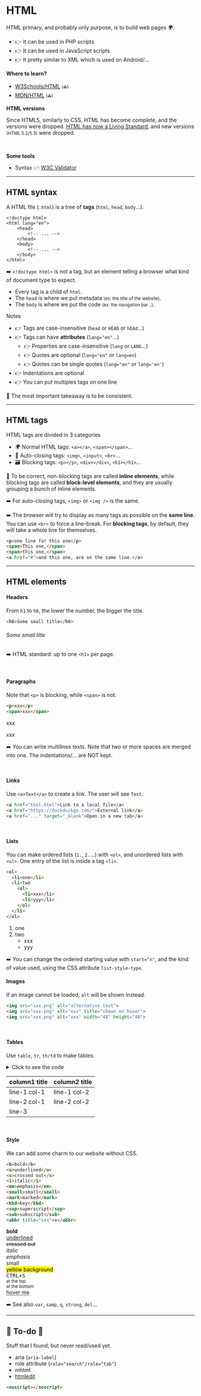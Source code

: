 # HTML

<div class="row row-cols-md-2"><div>

HTML primary, and probably only purpose, is to build web pages 🌍.

* 👉 It can be used in PHP scripts
* 👉 It can be used in JavaScript scripts
* 👉 It pretty similar to XML which is used on Android/...

**Where to learn?**

* [W3Schools/HTML](https://www.w3schools.com/html/default.asp) <small>(⛪)</small>
* [MDN/HTML](https://developer.mozilla.org/en-US/docs/Web/HTML) <small>(⛪)</small>

</div><div>

**HTML versions**

Since HTML5, similarly to CSS, HTML has become complete, and the versions were dropped. [HTML has now a Living Standard](https://html.spec.whatwg.org/), and new versions <small>(HTML 5.2/5.3)</small> were dropped.

<br>

**Some tools**

* Syntax ✅: [W3C Validator](https://validator.w3.org/#validate_by_input)
</div></div>

<hr class="sep-both">

## HTML syntax

<div class="row row-cols-md-2"><div>

A HTML file (`.html`) is a tree of **tags** (`html`, `head`, `body`...). 

```
<!doctype html>
<html lang="en">
    <head>
        <!-- ... -->
    </head>
    <body>
        <!-- ... -->
    </body>
</html>
```

➡️ `<!doctype html>` is not a tag, but an element telling a browser what kind of document type to expect.
</div><div>

* Every tag is a child of `html`.
* The `head` is where we put metadata <small>(ex: the title of the website)</small>.
* The `body` is where we put the code <small>(ex: the navigation bar...)</small>.

Notes

* 👉 Tags are case-insensitive (`head` or `HEAD` or `hEAd`...)
* 👉 Tags can have **attributes** (`lang="en"`...)
  * 👉 Properties are case-insensitive (`lang` or `LANG`...)
  * 👉 Quotes are optional (`lang="en"` or `lang=en`)
  * 👉 Quotes can be single quotes (`lang="en"` or `lang='en'`)
* 👉 Indentations are optional
* 👉 You can put multiples tags on one line

🧼 The most important takeaway is to be consistent.
</div></div>

<hr class="sep-both">

## HTML tags

<div class="row row-cols-md-2 mt-4"><div>

HTML tags are divided in 3 categories

* 🌍 Normal HTML tags: `<a></a>`, `<span></span>`...
* 🎹 Auto-closing tags: `<img>`, `<input>`, `<br>`...
* 🗃️ Blocking tags: `<p></p>`, `<div></div>`, `<h1></h1>`...

👑 To be correct, non-blocking tags are called **inline elements**, while blocking tags are called **block-level elements**, and they are usually grouping a bunch of inline elements.

</div><div>

➡️ For auto-closing tags, `<img>` or `<img />` is the same.

➡️ The browser will try to display as many tags as possible on the **same line**. You can use `<br>` to force a line-break. For **blocking tags**, by default, they will take a whole line for themselves.

```html
<p>one line for this one</p>
<span>This one,</span>
<span>this one,</span>
<a href="#">and this one, are on the same line.</a>
```
</div></div>

<hr class="sep-both">

## HTML elements

<div class="row row-cols-md-2"><div>

#### Headers

From `h1` to `h6`, the lower the number, the bigger the title.

<div class="row row-cols-md-2"><div>

```html
<h6>Some small title</h6>
```
</div><div class="align-self-center">

<h6 class="h6">Some small title</h6>
</div></div>

➡️ HTML standard: up to one `<h1>` per page.

<br>

#### Paragraphs

Note that `<p>` is blocking, while `<span>` is not.

<div class="row row-cols-md-2"><div>

```html
<p>xxx</p>
<span>xxx</span>
```
</div><div class="align-self-center">

<p class="m-0 p-0">xxx</p>
<span>xxx</span>
</div></div>

➡️ You can write multilines texts. Note that two or more spaces are merged into one. The indentations/... are NOT kept.

<br>

#### Links

Use `<a>Text</a>` to create a link. The user will see `Text`.

```html
<a href="test.html">Link to a local file</a>
<a href="https://duckduckgo.com/">External link</a>
<a href="..." target="_blank">Open in a new tab</a>
```

<br>

#### Lists

You can make ordered lists (`1.`, `2.`...) with `<ol>`, and unordered lists with `<ul>`. One entry of the list is inside a tag `<li>`.

<div class="row row-cols-md-2"><div>

```html
<ol>
  <li>one</li>
  <li>two
    <ul>
      <li>xxx</li>
      <li>yyy</li>
    </ul>
  </li>
</ol>
```
</div><div class="align-self-center">

<ol>
  <li>one</li>
  <li>two
    <ul>
      <li>xxx</li>
      <li>yyy</li>
    </ul>
  </li>
</ol>
</div></div>

➡️ You can change the ordered starting value with `start="n"`, and the kind of value used, using the CSS attribute `list-style-type`.

</div><div>

#### Images

If an image cannot be loaded, `alt` will be shown instead.

```html
<img src="xxx.png" alt="alternative text">
<img src="xxx.png" alt="xxx" title="shown on hover">
<img src="xxx.png" alt="xxx" width="48" height="48">
```

<br>

#### Tables

Use <code>table</code>, <code>tr</code>, <code>th/td</code> to make tables.

<details class=" -n border-0">
<summary>Click to see the code<p></p>

<table>
<thead>
<tr><th>column1 title</th><th>column2 title</th></tr>
</thead>
<tbody>
<tr><td>line-1 col-1</td><td>line-1 col-2</td></tr>
<tr><td>line-2 col-1</td><td>line-2 col-2</td></tr>
<tr><td colspan="2">line-3</td></tr>
</tbody>
</table>
</summary><br>

➡️ `thead`/`tbody` were added in HTML5, and are optional. See also `<tfoot>`, and `<caption>`. 

```html
<table class="table table-bordered border-dark">
    <!-- header of your table / tr + th -->
    <thead>
        <tr>
            <th>column1 title</th>
            <th>column2 title</th>
        </tr>
    </thead>
    <!-- body of your table / tr + td -->
    <tbody>
        <!-- tr = a line -->
        <tr>
            <td>line-1 col-1</td>
            <td>line-1 col-2</td>
        </tr>
        <tr>
            <td>line-2 col-1</td>
            <td>line-2 col-2</td>
        </tr>
        <tr>
          <!-- multiple columns -->
          <td colspan="2">line-3</td>
        </tr>
    </tbody>
</table>
```
</details>

<br>

#### Style

We can add some charm to our website without CSS.

<div class="row row-cols-md-2"><div>

```html
<b>bold</b>
<u>underlined</u>
<s>crossed out</s>
<i>italic</i>
<em>emphasis</em>
<small>small</small>
<mark>marked</mark>
<kbd>key</kbd>
<sup>superscript</sup>
<sub>subscript</sub>
<abbr title="xxx">x</abbr>
```
</div><div class="align-self-center">

<b>bold</b><br>
<u>underlined</u><br>
<s>crossed out</s><br>
<i>italic</i><br>
<em>emphasis</em><br>
<span class="usual-small">small</span><br>
<mark class="usual-small">yellow background</mark><br>
<kbd class="usual-small">CTRL+S</kbd><br>
<sup>at the top</sup><br>
<sub>at the bottom</sub><br>
<abbr title="xxx">hover me</abbr>
</div></div>

➡️ See also `var`, `samp`, `q`, `strong`, `del`...

</div></div>

<hr class="sep-both">

## 👻 To-do 👻

Stuff that I found, but never read/used yet.

<div class="row row-cols-md-2"><div>

* aria (`aria-label`)
* role attribute (`role="search"/role="tab"`)
* mhtml
* [htmledit](https://htmledit.squarefree.com/)
</div><div>

```html
<noscript></noscript>
```

</div></div>